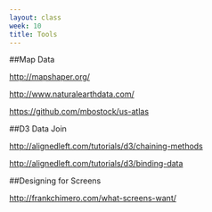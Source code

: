 ```yaml
---
layout: class
week: 10
title: Tools
---
```



##Map Data

http://mapshaper.org/

http://www.naturalearthdata.com/

https://github.com/mbostock/us-atlas

##D3 Data Join

http://alignedleft.com/tutorials/d3/chaining-methods

http://alignedleft.com/tutorials/d3/binding-data

##Designing for Screens

http://frankchimero.com/what-screens-want/


